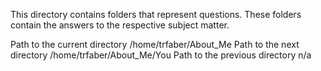 This directory contains folders that represent questions. 
These folders contain the answers to the respective subject matter.

Path to the current directory /home/trfaber/About_Me
Path to the next directory /home/trfaber/About_Me/You
Path to the previous directory n/a


